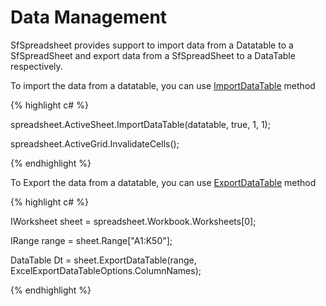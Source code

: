 # Data Management

SfSpreadsheet provides support to import data from a Datatable to a SfSpreadSheet and export data from a SfSpreadSheet to a DataTable respectively.

To import the data from a datatable, you can use [ImportDataTable](http://help.syncfusion.com/file-formats/xlsio/working-with-data#importing-data-to-worksheets) 
method

{% highlight c# %}

spreadsheet.ActiveSheet.ImportDataTable(datatable, true, 1, 1);

spreadsheet.ActiveGrid.InvalidateCells();

{% endhighlight %}

To Export the data from a datatable, you can use [ExportDataTable](http://help.syncfusion.com/file-formats/xlsio/working-with-data#exporting-from-worksheet-to-data-table)
method

{% highlight c# %}

IWorksheet sheet = spreadsheet.Workbook.Worksheets[0];

IRange range = sheet.Range["A1:K50"];

DataTable Dt = sheet.ExportDataTable(range, ExcelExportDataTableOptions.ColumnNames);

{% endhighlight %}

